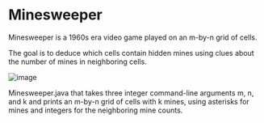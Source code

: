 # Minesweeper

 Minesweeper is a 1960s era video game played on an m-by-n grid of cells. 
 
 The goal is to deduce which cells contain hidden mines using clues about the number of mines in neighboring cells.
 
![image](https://github.com/rukiyearican/Minesweeper/assets/100317918/55c13cdf-229c-43fc-b018-c90d4b79a3de)

  Minesweeper.java that takes three integer command-line arguments m, n, and k and prints an m-by-n grid of cells with k mines, using asterisks for mines and integers for the neighboring mine counts.
